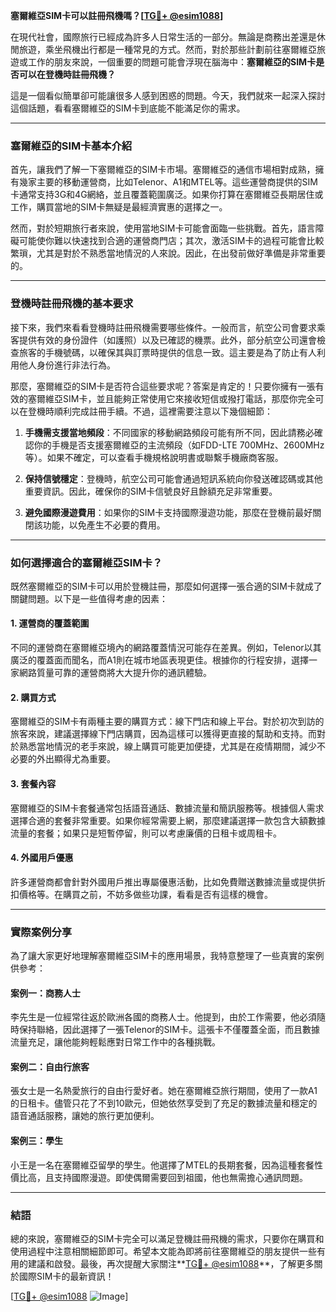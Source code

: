 **塞爾維亞SIM卡可以註冊飛機嗎？[[TG💪+ @esim1088](https://t.me/s/esim1088)]**

在現代社會，國際旅行已經成為許多人日常生活的一部分。無論是商務出差還是休閒旅遊，乘坐飛機出行都是一種常見的方式。然而，對於那些計劃前往塞爾維亞旅遊或工作的朋友來說，一個重要的問題可能會浮現在腦海中：**塞爾維亞的SIM卡是否可以在登機時註冊飛機？**  

這是一個看似簡單卻可能讓很多人感到困惑的問題。今天，我們就來一起深入探討這個話題，看看塞爾維亞的SIM卡到底能不能滿足你的需求。

---

### **塞爾維亞的SIM卡基本介紹**

首先，讓我們了解一下塞爾維亞的SIM卡市場。塞爾維亞的通信市場相對成熟，擁有幾家主要的移動運營商，比如Telenor、A1和MTEL等。這些運營商提供的SIM卡通常支持3G和4G網絡，並且覆蓋範圍廣泛。如果你打算在塞爾維亞長期居住或工作，購買當地的SIM卡無疑是最經濟實惠的選擇之一。

然而，對於短期旅行者來說，使用當地SIM卡可能會面臨一些挑戰。首先，語言障礙可能使你難以快速找到合適的運營商門店；其次，激活SIM卡的過程可能會比較繁瑣，尤其是對於不熟悉當地情況的人來說。因此，在出發前做好準備是非常重要的。

---

### **登機時註冊飛機的基本要求**

接下來，我們來看看登機時註冊飛機需要哪些條件。一般而言，航空公司會要求乘客提供有效的身份證件（如護照）以及已確認的機票。此外，部分航空公司還會檢查旅客的手機號碼，以確保其與訂票時提供的信息一致。這主要是為了防止有人利用他人身份進行非法行為。

那麼，塞爾維亞的SIM卡是否符合這些要求呢？答案是肯定的！只要你擁有一張有效的塞爾維亞SIM卡，並且能夠正常使用它來接收短信或撥打電話，那麼你完全可以在登機時順利完成註冊手續。不過，這裡需要注意以下幾個細節：

1. **手機需支援當地頻段**：不同國家的移動網路頻段可能有所不同，因此請務必確認你的手機是否支援塞爾維亞的主流頻段（如FDD-LTE 700MHz、2600MHz等）。如果不確定，可以查看手機規格說明書或聯繫手機廠商客服。
   
2. **保持信號穩定**：登機時，航空公司可能會通過短訊系統向你發送確認碼或其他重要資訊。因此，確保你的SIM卡信號良好且餘額充足非常重要。

3. **避免國際漫遊費用**：如果你的SIM卡支持國際漫遊功能，那麼在登機前最好關閉該功能，以免產生不必要的費用。

---

### **如何選擇適合的塞爾維亞SIM卡？**

既然塞爾維亞的SIM卡可以用於登機註冊，那麼如何選擇一張合適的SIM卡就成了關鍵問題。以下是一些值得考慮的因素：

#### **1. 運營商的覆蓋範圍**
不同的運營商在塞爾維亞境內的網路覆蓋情況可能存在差異。例如，Telenor以其廣泛的覆蓋面而聞名，而A1則在城市地區表現更佳。根據你的行程安排，選擇一家網路質量可靠的運營商將大大提升你的通訊體驗。

#### **2. 購買方式**
塞爾維亞的SIM卡有兩種主要的購買方式：線下門店和線上平台。對於初次到訪的旅客來說，建議選擇線下門店購買，因為這樣可以獲得更直接的幫助和支持。而對於熟悉當地情況的老手來說，線上購買可能更加便捷，尤其是在疫情期間，減少不必要的外出顯得尤為重要。

#### **3. 套餐內容**
塞爾維亞的SIM卡套餐通常包括語音通話、數據流量和簡訊服務等。根據個人需求選擇合適的套餐非常重要。如果你經常需要上網，那麼建議選擇一款包含大額數據流量的套餐；如果只是短暫停留，則可以考慮廉價的日租卡或周租卡。

#### **4. 外國用戶優惠**
許多運營商都會針對外國用戶推出專屬優惠活動，比如免費贈送數據流量或提供折扣價格等。在購買之前，不妨多做些功課，看看是否有這樣的機會。

---

### **實際案例分享**

為了讓大家更好地理解塞爾維亞SIM卡的應用場景，我特意整理了一些真實的案例供參考：

#### **案例一：商務人士**
李先生是一位經常往返於歐洲各國的商務人士。他提到，由於工作需要，他必須隨時保持聯絡，因此選擇了一張Telenor的SIM卡。這張卡不僅覆蓋全面，而且數據流量充足，讓他能夠輕鬆應對日常工作中的各種挑戰。

#### **案例二：自由行旅客**
張女士是一名熱愛旅行的自由行愛好者。她在塞爾維亞旅行期間，使用了一款A1的日租卡。儘管只花了不到10歐元，但她依然享受到了充足的數據流量和穩定的語音通話服務，讓她的旅行更加便利。

#### **案例三：學生**
小王是一名在塞爾維亞留學的學生。他選擇了MTEL的長期套餐，因為這種套餐性價比高，且支持國際漫遊。即使偶爾需要回到祖國，他也無需擔心通訊問題。

---

### **結語**

總的來說，塞爾維亞的SIM卡完全可以滿足登機註冊飛機的需求，只要你在購買和使用過程中注意相關細節即可。希望本文能為即將前往塞爾維亞的朋友提供一些有用的建議和啟發。最後，再次提醒大家關注**[TG💪+ @esim1088](https://t.me/s/esim1088)**，了解更多關於國際SIM卡的最新資訊！

[[TG💪+ @esim1088](https://t.me/s/esim1088) ![Image](https://i.postimg.cc/4NQfJmqS/Snipaste-2025-05-13-00-14-12.png)]